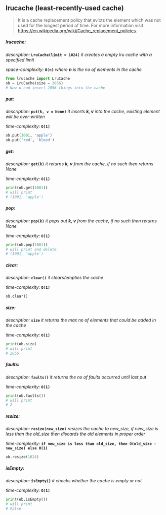 ## lrucache (least-recently-used cache)
>It is a cache replacement policy that evicts the element which was not used for the longest period of time. For more information visit https://en.wikipedia.org/wiki/Cache_replacement_policies.

##### lrucache:
  
  *description:* **`LruCache(limit = 1024)`** *it creates a empty lru cache with a specified limit*
  
  *space-complexity:* **`O(n)`** *where **n** is the no of elements in the cache*
  
  ```python
  from lrucache import LruCache
  ob = LruCache(size = 2056)
  # Now u cud insert 2056 things into the cache 
  ```
  
##### put:

  *description:* **`put(k, v = None)`** *it inserts **k, v** into the cache, existing element will be over-written*
  
  *time-complexity:* **`O(1)`**
  
  ```python
  ob.put(1001, 'apple')
  ob.put('red', 'blood')
  ```
  
##### get:

  *description:* **`get(k)`** *it returns **k, v** from the cache, if no such then returns None*
  
  *time-complexity:* **`O(1)`**
  
  ```python
  print(ob.get(1001))
  # will print
  # (1001, 'apple')
  ```

##### pop:

  *description:* **`pop(k)`** *it pops out **k, v** from the cache, if no such then returns None*
  
  *time-complexity:* **`O(1)`**
  
  ```python
  print(ob.pop(1001))
  # will print and delete
  # (1001, 'apple')
  ```
 
##### clear:

  *description:* **`clear()`** *it clears/empties the cache*
  
  *time-complexity:* **`O(1)`**
  
  ```python
  ob.clear()
  ```

##### size:

  *description:* **`size`** *it returns the max no of elements that could be added in the cache*
  
  *time-complexity:* **`O(1)`**
  
  ```python
  print(ob.size)
  # will print
  # 2056
  ```

##### faults:

  *description:* **`faults()`** *it returns the no of faults occurred until last put*
  
  *time-complexity:* **`O(1)`**
  
  ```python
  print(ob.faults())
  # will print
  # 2
  ```
  
##### resize:

  *description:* **`resize(new_size)`** *resizes the cache to new_size, if new_size is less than the old_size then discards the old elements in proper order*
  
  *time-complexity:* **`if new_size is less than old_size, then O(old_size - new_size) else O(1)`**
  
  ```python
  ob.resize(1024)
  ```

##### isEmpty:

  *description:* **`isEmpty()`** *it checks whether the cache is empty or not*
  
  *time-complexity:* **`O(1)`**
  
  ```python
  print(ob.isEmpty())
  # will print
  # False
  ```
